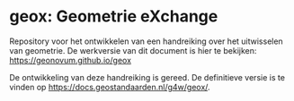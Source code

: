 # geox: Geometrie eXchange
Repository voor het ontwikkelen van een handreiking over het uitwisselen van geometrie. De werkversie van dit document is hier te bekijken:  https://geonovum.github.io/geox

De ontwikkeling van deze handreiking is gereed. De definitieve versie is te vinden op https://docs.geostandaarden.nl/g4w/geox/.
